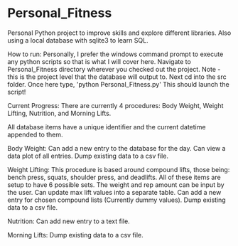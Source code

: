 # Personal_Fitness
Personal Python project to improve skills and explore different libraries. Also using a local database with sqlite3 to learn SQL.

How to run: Personally, I prefer the windows command prompt to execute any python scripts so that is what I will cover here. 
Navigate to Personal_Fitness directory wherever you checked out the project. Note - this is the project level that the database will output to. 
Next cd into the src folder. Once here type, 'python Personal_Fitness.py' This should launch the script!

Current Progress:
There are currently 4 procedures: Body Weight, Weight Lifting, Nutrition, and Morning Lifts.

All database items have a unique identifier and the current datetime appended to them.

Body Weight:
Can add a new entry to the database for the day.
Can view a data plot of all entries.
Dump existing data to a csv file.

Weight Lifting:
This procedure is based around compound lifts, those being: bench press, squats, shoulder press, and deadlifts.
All of these items are setup to have 6 possible sets. The weight and rep amount can be input by the user.
Can update max lift values into a separate table.
Can add a new entry for chosen compound lists (Currently dummy values).
Dump existing data to a csv file.

Nutrition:
Can add new entry to a text file.

Morning Lifts:
Dump existing data to a csv file.
